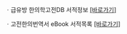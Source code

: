 ㆍ급유방 한의학고전DB 서적정보 <a href="https://mediclassics.kr/books/6, target=_blank">[바로가기]</a>

ㆍ고전한의번역서 eBook 서적목록 <a href="https://info.mediclassics.kr/bookshelf/list/eBook/list, target=_blank">[바로가기]</a>

